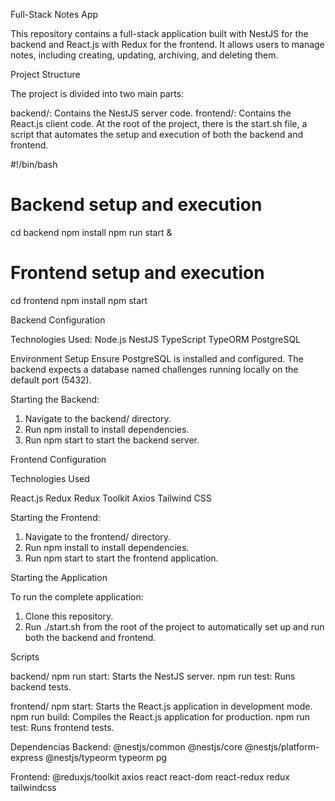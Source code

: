 Full-Stack Notes App

This repository contains a full-stack application built with NestJS for the backend and React.js with Redux for the frontend. It allows users to manage notes, including creating, updating, archiving, and deleting them.

Project Structure

The project is divided into two main parts:

backend/: Contains the NestJS server code.
frontend/: Contains the React.js client code.
At the root of the project, there is the start.sh file, a script that automates the setup and execution of both the backend and frontend.

#!/bin/bash

# Backend setup and execution

cd backend
npm install
npm run start &

# Frontend setup and execution

cd frontend
npm install
npm start

Backend Configuration

Technologies Used:
Node.js
NestJS
TypeScript
TypeORM
PostgreSQL

Environment Setup
Ensure PostgreSQL is installed and configured. The backend expects a database named challenges running locally on the default port (5432).

Starting the Backend:

1. Navigate to the backend/ directory.
2. Run npm install to install dependencies.
3. Run npm start to start the backend server.

Frontend Configuration

Technologies Used

React.js
Redux
Redux Toolkit
Axios
Tailwind CSS

Starting the Frontend:

1. Navigate to the frontend/ directory.
2. Run npm install to install dependencies.
3. Run npm start to start the frontend application.

Starting the Application

To run the complete application:

1. Clone this repository.
2. Run ./start.sh from the root of the project to automatically set up and run both the backend and frontend.

Scripts

backend/
npm run start: Starts the NestJS server.
npm run test: Runs backend tests.

frontend/
npm start: Starts the React.js application in development mode.
npm run build: Compiles the React.js application for production.
npm run test: Runs frontend tests.

Dependencias
Backend:
@nestjs/common
@nestjs/core
@nestjs/platform-express
@nestjs/typeorm
typeorm
pg

Frontend:
@reduxjs/toolkit
axios
react
react-dom
react-redux
redux
tailwindcss
